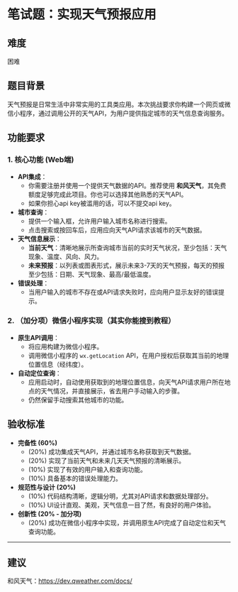 # 笔试题：实现天气预报应用

## 难度
困难

## 题目背景
天气预报是日常生活中非常实用的工具类应用。本次挑战要求你构建一个网页或微信小程序，通过调用公开的天气API，为用户提供指定城市的天气信息查询服务。

## 功能要求

### 1. 核心功能 (Web端)
- **API集成**：
    - 你需要注册并使用一个提供天气数据的API。推荐使用 **和风天气**，其免费额度足够完成此项目。你也可以选择其他熟悉的天气API。
    - 如果你担心api key被滥用的话，可以不提交api key。
- **城市查询**：
    - 提供一个输入框，允许用户输入城市名称进行搜索。
    - 点击搜索或按回车后，应用应向天气API请求该城市的天气数据。
- **天气信息展示**：
    - **当前天气**：清晰地展示所查询城市当前的实时天气状况，至少包括：天气现象、温度、风向、风力。
    - **未来预报**：以列表或图表形式，展示未来3-7天的天气预报，每天的预报至少包括：日期、天气现象、最高/最低温度。
- **错误处理**：
    - 当用户输入的城市不存在或API请求失败时，应向用户显示友好的错误提示。

### 2. （加分项）微信小程序实现（其实你能搜到教程）
- **原生API调用**：
    - 将应用构建为微信小程序。
    - 调用微信小程序的 `wx.getLocation` API，在用户授权后获取其当前的地理位置信息（经纬度）。
- **自动定位查询**：
    - 应用启动时，自动使用获取到的地理位置信息，向天气API请求用户所在地点的天气情况，并直接展示，省去用户手动输入的步骤。
    - 仍然保留手动搜索其他城市的功能。

## 验收标准

*   **完备性 (60%)**
    *   (20%) 成功集成天气API，并通过城市名称获取到天气数据。
    *   (20%) 实现了当前天气和未来几天天气预报的清晰展示。
    *   (10%) 实现了有效的用户输入和查询功能。
    *   (10%) 具备基本的错误处理能力。
*   **规范性与设计 (20%)**
    *   (10%) 代码结构清晰，逻辑分明，尤其对API请求和数据处理部分。
    *   (10%) UI设计直观、美观，天气信息一目了然，有良好的用户体验。
*   **创新性 (20% - 加分项)**
    *   (20%) 成功在微信小程序中实现，并调用原生API完成了自动定位和天气查询功能。

---
## 建议
和风天气：https://dev.qweather.com/docs/